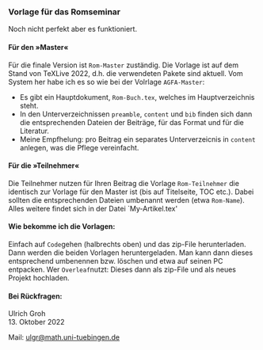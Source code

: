 ### Vorlage für das Romseminar

Noch nicht perfekt aber es funktioniert.

#### Für den »Master«

Für die finale Version ist `Rom-Master` zuständig. Die Vorlage ist auf dem Stand von TeXLive 2022, d.h. die verwendeten Pakete sind aktuell. Vom System her habe ich es so wie bei der Volrlage `AGFA-Master`:

* Es gibt ein Hauptdokument, `Rom-Buch.tex`, welches im Hauptverzeichnis steht.
* In den Unterverzeichnissen `preamble`,  `content` und `bib` finden sich dann die entsprechenden Dateien der Beiträge, für das Format und für die Literatur.
* Meine Empfhelung: pro Beitrag ein separates Unterverzeicnis in `content` anlegen, was die Pflege vereinfacht.

#### Für die »Teilnehmer«

Die Teilnehmer nutzen für Ihren Beitrag die Vorlage `Rom-Teilnehmer` die identisch zur Vorlage für den Master ist (bis auf Titelseite, TOC etc.). Dabei sollten die entsprechenden Dateien umbenannt werden (etwa `Rom-Name`). Alles weitere findet sich in der Datei `My-Artikel.tex' 

#### Wie bekomme ich die Vorlagen:

Einfach auf `Code`gehen (halbrechts oben) und das zip-File herunterladen. Dann werden die beiden Vorlagen heruntergeladen. Man kann dann dieses entsprechend umbenennen bzw. löschen und etwa auf seinen PC entpacken. Wer `Overleaf`nutzt: Dieses dann als zip-File und als neues Projekt hochladen. 

#### Bei Rückfragen: 

Ulrich Groh <br>
13. Oktober 2022

Mail: <ulgr@math.uni-tuebingen.de>
